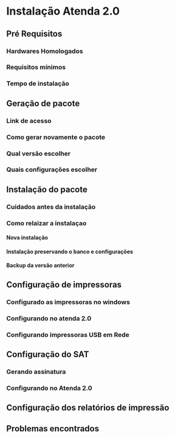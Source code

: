 <!-- TITLE: Instalacao -->
<!-- SUBTITLE: A quick summary of Instalacao -->

# Instalação Atenda 2.0
## Pré Requisitos
### Hardwares Homologados
### Requisitos mínimos
### Tempo de instalação
## Geração de pacote
### Link de acesso
### Como gerar novamente o pacote
### Qual versão escolher
### Quais configurações escolher
## Instalação do pacote
### Cuidados antes da instalação
### Como relaizar a instalaçao
#### Nova instalação 
#### Instalação preservando o banco e configurações
#### Backup da versão anterior
## Configuração de impressoras
### Configurado as impressoras no windows
### Configurando no atenda 2.0
### Configurando impressoras USB em Rede
## Configuração do SAT
### Gerando assinatura 
### Configurando no Atenda 2.0
## Configuração dos relatórios de impressão
## Problemas encontrados
